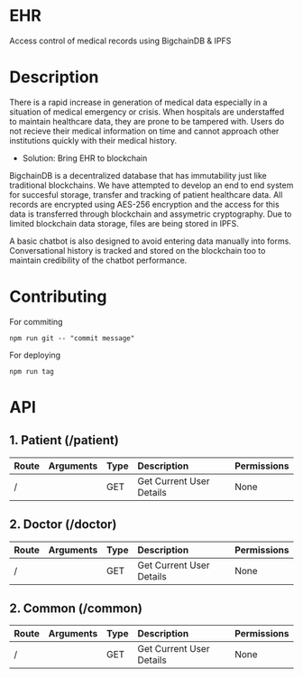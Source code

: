# EHR
Access control of medical records using BigchainDB & IPFS


# Description

There is a rapid increase in generation of medical data especially in a situation of medical emergency or crisis. When hospitals are understaffed to maintain healthcare data, they are prone to be tampered with. Users do not recieve their medical information on time and cannot approach other institutions quickly with their medical history.

* Solution: Bring EHR to blockchain

BigchainDB is a decentralized database that has immutability just like traditional blockchains. We have attempted to develop an end to end system for succesful storage, transfer and tracking of patient healthcare data. All records are encrypted using AES-256 encryption and the access for this data is transferred through blockchain and assymetric cryptography. Due to limited blockchain data storage, files are being stored in IPFS.

A basic chatbot is also designed to avoid entering data manually into forms. Conversational history is tracked and stored on the blockchain too to maintain credibility of the chatbot performance.

# Contributing
For commiting
```
npm run git -- "commit message"
```

For deploying
```
npm run tag
```


# API

## 1. Patient (/patient)

| Route                   | Arguments                          | Type   | Description                     | Permissions |
| :---------------------- | :--------------------------------- | :----- | :------------------------------ | :---------- |
| /                   |                                    | GET    | Get Current User Details        | None        |


## 2. Doctor (/doctor)

| Route                   | Arguments                          | Type   | Description                     | Permissions |
| :---------------------- | :--------------------------------- | :----- | :------------------------------ | :---------- |
| /                   |                                    | GET    | Get Current User Details        | None        |

## 2. Common (/common)

| Route                   | Arguments                          | Type   | Description                     | Permissions |
| :---------------------- | :--------------------------------- | :----- | :------------------------------ | :---------- |
| /                   |                                    | GET    | Get Current User Details        | None        |







